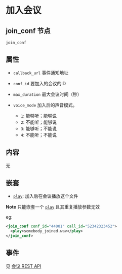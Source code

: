 # 加入会议

## join_conf 节点

```
join_conf
```

## 属性

- `callback_url` 事件通知地址
- `conf_id` 要加入的会议的ID
- `max_duration` 最大会议时间（秒）
- `voice_mode` 加入后的声音模式。

  - `1`: 能够听；能够说
  - `2`: 不能听；能够说
  - `3`: 能够听；不能说
  - `4`: 不能听；不能说

## 内容

无

## 嵌套

- [`play`](play.md): 加入后在会议播放这个文件

**Note** 只能嵌套一个 [`play`](play.md) 且其重复播放参数无效

eg:

```xml
<join_conf conf_id="44001" call_id="52342323452">
  <play>somebody_joined.wav</play>
</join_conf>
```

## 事件

见 [会议 REST API](/docs/conf/create.md)
